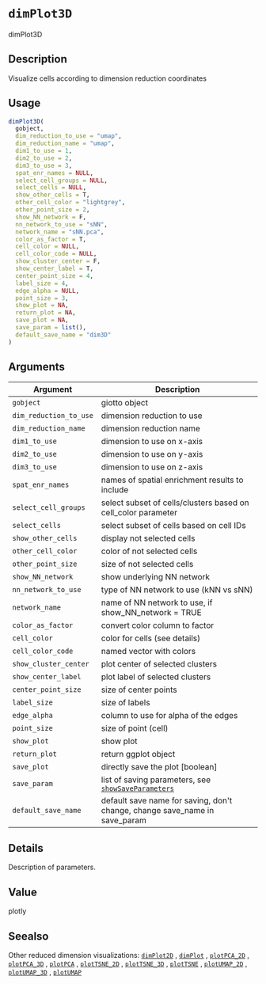 # `dimPlot3D`

dimPlot3D


## Description

Visualize cells according to dimension reduction coordinates


## Usage

```r
dimPlot3D(
  gobject,
  dim_reduction_to_use = "umap",
  dim_reduction_name = "umap",
  dim1_to_use = 1,
  dim2_to_use = 2,
  dim3_to_use = 3,
  spat_enr_names = NULL,
  select_cell_groups = NULL,
  select_cells = NULL,
  show_other_cells = T,
  other_cell_color = "lightgrey",
  other_point_size = 2,
  show_NN_network = F,
  nn_network_to_use = "sNN",
  network_name = "sNN.pca",
  color_as_factor = T,
  cell_color = NULL,
  cell_color_code = NULL,
  show_cluster_center = F,
  show_center_label = T,
  center_point_size = 4,
  label_size = 4,
  edge_alpha = NULL,
  point_size = 3,
  show_plot = NA,
  return_plot = NA,
  save_plot = NA,
  save_param = list(),
  default_save_name = "dim3D"
)
```


## Arguments

Argument      |Description
------------- |----------------
`gobject`     |     giotto object
`dim_reduction_to_use`     |     dimension reduction to use
`dim_reduction_name`     |     dimension reduction name
`dim1_to_use`     |     dimension to use on x-axis
`dim2_to_use`     |     dimension to use on y-axis
`dim3_to_use`     |     dimension to use on z-axis
`spat_enr_names`     |     names of spatial enrichment results to include
`select_cell_groups`     |     select subset of cells/clusters based on cell_color parameter
`select_cells`     |     select subset of cells based on cell IDs
`show_other_cells`     |     display not selected cells
`other_cell_color`     |     color of not selected cells
`other_point_size`     |     size of not selected cells
`show_NN_network`     |     show underlying NN network
`nn_network_to_use`     |     type of NN network to use (kNN vs sNN)
`network_name`     |     name of NN network to use, if show_NN_network = TRUE
`color_as_factor`     |     convert color column to factor
`cell_color`     |     color for cells (see details)
`cell_color_code`     |     named vector with colors
`show_cluster_center`     |     plot center of selected clusters
`show_center_label`     |     plot label of selected clusters
`center_point_size`     |     size of center points
`label_size`     |     size of labels
`edge_alpha`     |     column to use for alpha of the edges
`point_size`     |     size of point (cell)
`show_plot`     |     show plot
`return_plot`     |     return ggplot object
`save_plot`     |     directly save the plot [boolean]
`save_param`     |     list of saving parameters, see [`showSaveParameters`](#showsaveparameters)
`default_save_name`     |     default save name for saving, don't change, change save_name in save_param


## Details

Description of parameters.


## Value

plotly


## Seealso

Other reduced dimension visualizations:
 [`dimPlot2D`](#dimplot2d) ,
 [`dimPlot`](#dimplot) ,
 [`plotPCA_2D`](#plotpca2d) ,
 [`plotPCA_3D`](#plotpca3d) ,
 [`plotPCA`](#plotpca) ,
 [`plotTSNE_2D`](#plottsne2d) ,
 [`plotTSNE_3D`](#plottsne3d) ,
 [`plotTSNE`](#plottsne) ,
 [`plotUMAP_2D`](#plotumap2d) ,
 [`plotUMAP_3D`](#plotumap3d) ,
 [`plotUMAP`](#plotumap)


